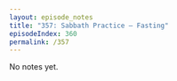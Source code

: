 ```yaml
---
layout: episode_notes
title: "357: Sabbath Practice — Fasting"
episodeIndex: 360
permalink: /357
---
```

No notes yet.
